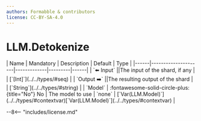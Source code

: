 ```yaml
---
authors: Formabble & contributors
license: CC-BY-SA-4.0
---
```



# LLM.Detokenize

<div class="sh-parameters" markdown="1">
| Name | Mandatory | Description | Default | Type |
|------|---------------------|-------------|---------|------|
| `⬅️ Input` ||The input of the shard, if any | | [`[Int]`](../../types/#seq) |
| `Output ➡️` ||The resulting output of the shard | | [`String`](../../types/#string) |
| `Model` | :fontawesome-solid-circle-plus:{title="No"} No  | The model to use | `none` | [`Var(LLM.Model)`](../../types/#contextvar)[`Var(LLM.Model)`](../../types/#contextvar) |

</div>



--8<-- "includes/license.md"

